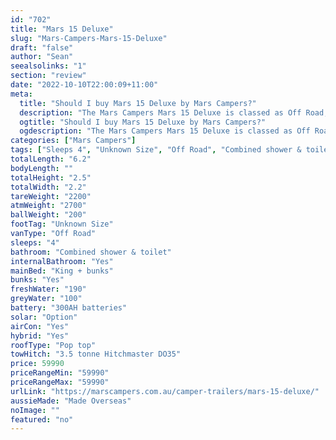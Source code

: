 ```yaml
---
id: "702"
title: "Mars 15 Deluxe"
slug: "Mars-Campers-Mars-15-Deluxe"
draft: "false"
author: "Sean"
seealsolinks: "1"
section: "review"
date: "2022-10-10T22:00:09+11:00"
meta:
  title: "Should I buy Mars 15 Deluxe by Mars Campers?"
  description: "The Mars Campers Mars 15 Deluxe is classed as Off Road, and sleeps 4 people. It is Made Overseas and comes in at Unknown Size. It generally has Combined shower & toilet."
  ogtitle: "Should I buy Mars 15 Deluxe by Mars Campers?"
  ogdescription: "The Mars Campers Mars 15 Deluxe is classed as Off Road, and sleeps 4 people. It is Made Overseas and comes in at Unknown Size. It generally has Combined shower & toilet."
categories: ["Mars Campers"]
tags: ["Sleeps 4", "Unknown Size", "Off Road", "Combined shower & toilet", "Pop top", "50 - 60k", "Made Overseas"]
totalLength: "6.2"
bodyLength: ""
totalHeight: "2.5"
totalWidth: "2.2"
tareWeight: "2200"
atmWeight: "2700"
ballWeight: "200"
footTag: "Unknown Size"
vanType: "Off Road"
sleeps: "4"
bathroom: "Combined shower & toilet"
internalBathroom: "Yes"
mainBed: "King + bunks"
bunks: "Yes"
freshWater: "190"
greyWater: "100"
battery: "300AH batteries"
solar: "Option"
airCon: "Yes"
hybrid: "Yes"
roofType: "Pop top"
towHitch: "3.5 tonne Hitchmaster DO35"
price: 59990
priceRangeMin: "59990"
priceRangeMax: "59990"
urlLink: "https://marscampers.com.au/camper-trailers/mars-15-deluxe/"
aussieMade: "Made Overseas"
noImage: ""
featured: "no"
---
```

